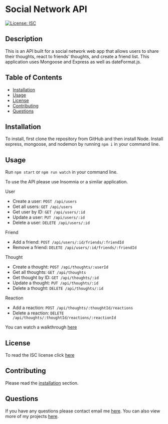 # Social Network API
[![License: ISC](https://img.shields.io/badge/License-ISC-blue.svg)](https://opensource.org/licenses/ISC)

## Description 
This is an API built for a social network web app that allows users to share their thoughts, react to friends' thoughts, and create a friend list. This application uses Mongoose and Express as well as dateFormat.js.
 
## Table of Contents
* [Installation](#installation)
* [Usage](#usage)
* [License](#license)
* [Contributing](#contributing)
* [Questions](#questions)

## Installation 
To install, first clone the repository from GitHub and then install Node. Install express, mongoose, and nodemon by running `npm i` in your command line.

## Usage 
Run `npm start` or `npm run watch` in your command line.

To use the API please use Insomnia or a similar application.

User
* Create a user: `POST /api/users`
* Get all users: `GET /api/users`
* Get user by ID: `GET /api/users/:id`
* Update a user: `PUT /api/users/:id`
* Delete a user: `DELETE /api/users/:id`

Friend
* Add a friend: `POST /api/users/:id/friends/:friendId`
* Remove a friend: `DELETE /api/users/:id/friends/:friendId`

Thought
* Create a thought: `POST /api/thoughts/:userId`
* Get all thoughts: `GET /api/thoughts`
* Get thought by ID: `GET /api/thoughts/:id`
* Update a thought: `PUT /api/thoughts/:id`
* Delete a thought: `DELETE /api/thoughts/:id`

Reaction
* Add a reaction: `POST /api/thoughts/:thoughtId/reactions`
* Delete a reaction: `DELETE /api/thoughts/:thoughtId/reactions/:reactionId`

You can watch a walkthrough [here](https://youtu.be/tY_9tj_SWzI)

## License 
To read the ISC license click [here](https://opensource.org/licenses/ISC)

## Contributing 
Please read the [installation](#installation) section.

## Questions
If you have any questions please contact email me [here](mailto:nate.granzow@gmail.com). You can also view more of my projects [here](https://github.com/ngranzow/).